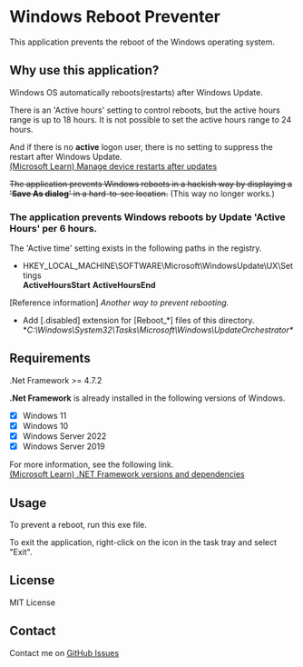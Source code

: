 # Windows Reboot Preventer
This application prevents the reboot of the Windows operating system.

## Why use this application?

Windows OS automatically reboots(restarts) after Windows Update.

There is an 'Active hours' setting to control reboots, but the active hours range is up to 18 hours.
It is not possible to set the active hours range to 24 hours.

And if there is no **active** logon user, there is no setting to suppress the restart after Windows Update.  
[(Microsoft Learn) Manage device restarts after updates](https://learn.microsoft.com/en-US/windows/deployment/update/waas-restart#delay-automatic-reboot)

~~The application prevents Windows reboots in a hackish way by displaying a '**Save As dialog**' in a hard-to-see location.~~
(This way no longer works.)

### The application prevents Windows reboots by Update 'Active Hours' per 6 hours.

The 'Active time' setting exists in the following paths in the registry.
+ HKEY_LOCAL_MACHINE\SOFTWARE\Microsoft\WindowsUpdate\UX\Settings  
**ActiveHoursStart**
**ActiveHoursEnd** 


[Reference information]
*Another way to prevent rebooting.*
+ Add [.disabled] extension for [Reboot_*] files of this directory.
**C:\Windows\System32\Tasks\Microsoft\Windows\UpdateOrchestrator\**


## Requirements

.Net Framework >= 4.7.2

**.Net Framework** is already installed in the following versions of Windows.

+ [x] Windows 11  
+ [x] Windows 10  
+ [x] Windows Server 2022  
+ [x] Windows Server 2019  

For more information, see the following link.  
[(Microsoft Learn) .NET Framework versions and dependencies](https://learn.microsoft.com/en-us/dotnet/framework/migration-guide/versions-and-dependencies)

## Usage

To prevent a reboot, run this exe file.

To exit the application, right-click on the icon in the task tray and select "Exit".


## License

MIT License

## Contact

Contact me on [GitHub Issues](https://github.com/sklab/windows-reboot-preventer/issues)
